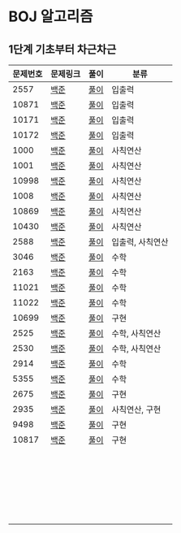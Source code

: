 # BOJ 알고리즘 

## 1단계 기초부터 차근차근



| 문제번호 | 문제링크                                      | 풀이                                            | 분류             |
| -------- | --------------------------------------------- | ----------------------------------------------- | ---------------- |
| 2557     | [백준](https://www.acmicpc.net/problem/2557)  | [풀이](https://www.acmicpc.net/source/25061950) | 입출력           |
| 10871    | [백준](https://www.acmicpc.net/problem/10718) | [풀이](https://www.acmicpc.net/source/25062112) | 입출력           |
| 10171    | [백준](https://www.acmicpc.net/problem/10171) | [풀이](https://www.acmicpc.net/source/25062269) | 입출력           |
| 10172    | [백준](https://www.acmicpc.net/problem/10172) | [풀이](https://www.acmicpc.net/source/25062414) | 입출력           |
| 1000     | [백준](https://www.acmicpc.net/problem/1000)  | [풀이](https://www.acmicpc.net/source/25062902) | 사칙연산         |
| 1001     | [백준](https://www.acmicpc.net/problem/1001)  | [풀이](https://www.acmicpc.net/source/25062945) | 사칙연산         |
| 10998    | [백준](https://www.acmicpc.net/problem/10998) | [풀이](https://www.acmicpc.net/source/25062973) | 사칙연산         |
| 1008     | [백준](https://www.acmicpc.net/problem/1008)  | [풀이](https://www.acmicpc.net/source/25063052) | 사칙연산         |
| 10869    | [백준](https://www.acmicpc.net/problem/10869) | [풀이](https://www.acmicpc.net/source/25079645) | 사칙연산         |
| 10430    | [백준](https://www.acmicpc.net/problem/10430) | [풀이](https://www.acmicpc.net/source/25081160) | 사칙연산         |
| 2588     | [백준](https://www.acmicpc.net/problem/2588)  | [풀이](https://www.acmicpc.net/source/25301772) | 입출력, 사칙연산 |
| 3046     | [백준](https://www.acmicpc.net/problem/3046)  | [풀이](https://www.acmicpc.net/source/25316120) | 수학             |
| 2163     | [백준](https://www.acmicpc.net/problem/2163)  | [풀이](https://www.acmicpc.net/source/25316403) | 수학             |
| 11021    | [백준](https://www.acmicpc.net/problem/11021) | [풀이](https://www.acmicpc.net/source/25317668) | 수학             |
| 11022    | [백준](https://www.acmicpc.net/problem/11022) | [풀이](https://www.acmicpc.net/source/25317789) | 수학             |
| 10699    | [백준](https://www.acmicpc.net/problem/10699) | [풀이](https://www.acmicpc.net/source/25326999) | 구현             |
| 2525     | [백준](https://www.acmicpc.net/problem/2525)  | [풀이](https://www.acmicpc.net/source/25350836) | 수학, 사칙연산   |
| 2530     | [백준](https://www.acmicpc.net/problem/2530)  | [풀이](https://www.acmicpc.net/source/25359057) | 수학, 사칙연산   |
| 2914     | [백준](https://www.acmicpc.net/problem/2914)  | [풀이](https://www.acmicpc.net/source/25359382) | 수학             |
| 5355     | [백준](https://www.acmicpc.net/problem/5355)  | [풀이](https://www.acmicpc.net/source/25375942) | 수학             |
| 2675     | [백준](https://www.acmicpc.net/problem/2675)  | [풀이](https://www.acmicpc.net/source/25384847) | 구현             |
| 2935     | [백준](https://www.acmicpc.net/problem/2935)  | [풀이](https://www.acmicpc.net/source/25384990) | 사칙연산, 구현   |
| 9498     | [백준](https://www.acmicpc.net/problem/9498)  | [풀이](https://www.acmicpc.net/source/25385444) | 구현             |
| 10817    | [백준](https://www.acmicpc.net/problem/10817) | [풀이](https://www.acmicpc.net/source/25386029) | 구현             |
|          |                                               |                                                 |                  |
|          |                                               |                                                 |                  |
|          |                                               |                                                 |                  |
|          |                                               |                                                 |                  |
|          |                                               |                                                 |                  |
|          |                                               |                                                 |                  |
|          |                                               |                                                 |                  |
|          |                                               |                                                 |                  |
|          |                                               |                                                 |                  |
|          |                                               |                                                 |                  |
|          |                                               |                                                 |                  |
|          |                                               |                                                 |                  |
|          |                                               |                                                 |                  |
|          |                                               |                                                 |                  |
|          |                                               |                                                 |                  |
|          |                                               |                                                 |                  |
|          |                                               |                                                 |                  |
|          |                                               |                                                 |                  |
|          |                                               |                                                 |                  |
|          |                                               |                                                 |                  |
|          |                                               |                                                 |                  |
|          |                                               |                                                 |                  |
|          |                                               |                                                 |                  |
|          |                                               |                                                 |                  |
|          |                                               |                                                 |                  |

